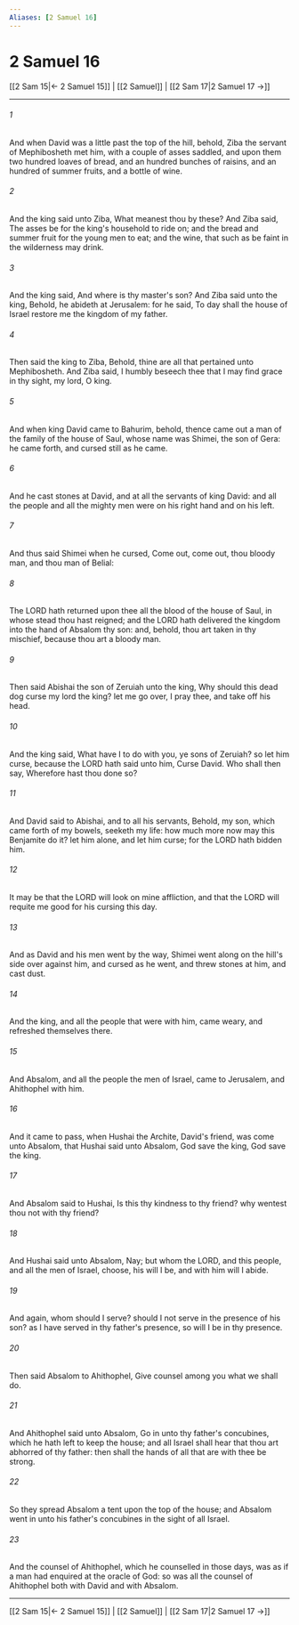 ```yaml
---
Aliases: [2 Samuel 16]
---
```

# 2 Samuel 16

[[2 Sam 15|← 2 Samuel 15]] | [[2 Samuel]] | [[2 Sam 17|2 Samuel 17 →]]
***



###### 1 
And when David was a little past the top of the hill, behold, Ziba the servant of Mephibosheth met him, with a couple of asses saddled, and upon them two hundred loaves of bread, and an hundred bunches of raisins, and an hundred of summer fruits, and a bottle of wine. 

###### 2 
And the king said unto Ziba, What meanest thou by these? And Ziba said, The asses be for the king's household to ride on; and the bread and summer fruit for the young men to eat; and the wine, that such as be faint in the wilderness may drink. 

###### 3 
And the king said, And where is thy master's son? And Ziba said unto the king, Behold, he abideth at Jerusalem: for he said, To day shall the house of Israel restore me the kingdom of my father. 

###### 4 
Then said the king to Ziba, Behold, thine are all that pertained unto Mephibosheth. And Ziba said, I humbly beseech thee that I may find grace in thy sight, my lord, O king. 

###### 5 
And when king David came to Bahurim, behold, thence came out a man of the family of the house of Saul, whose name was Shimei, the son of Gera: he came forth, and cursed still as he came. 

###### 6 
And he cast stones at David, and at all the servants of king David: and all the people and all the mighty men were on his right hand and on his left. 

###### 7 
And thus said Shimei when he cursed, Come out, come out, thou bloody man, and thou man of Belial: 

###### 8 
The LORD hath returned upon thee all the blood of the house of Saul, in whose stead thou hast reigned; and the LORD hath delivered the kingdom into the hand of Absalom thy son: and, behold, thou art taken in thy mischief, because thou art a bloody man. 

###### 9 
Then said Abishai the son of Zeruiah unto the king, Why should this dead dog curse my lord the king? let me go over, I pray thee, and take off his head. 

###### 10 
And the king said, What have I to do with you, ye sons of Zeruiah? so let him curse, because the LORD hath said unto him, Curse David. Who shall then say, Wherefore hast thou done so? 

###### 11 
And David said to Abishai, and to all his servants, Behold, my son, which came forth of my bowels, seeketh my life: how much more now may this Benjamite do it? let him alone, and let him curse; for the LORD hath bidden him. 

###### 12 
It may be that the LORD will look on mine affliction, and that the LORD will requite me good for his cursing this day. 

###### 13 
And as David and his men went by the way, Shimei went along on the hill's side over against him, and cursed as he went, and threw stones at him, and cast dust. 

###### 14 
And the king, and all the people that were with him, came weary, and refreshed themselves there. 

###### 15 
And Absalom, and all the people the men of Israel, came to Jerusalem, and Ahithophel with him. 

###### 16 
And it came to pass, when Hushai the Archite, David's friend, was come unto Absalom, that Hushai said unto Absalom, God save the king, God save the king. 

###### 17 
And Absalom said to Hushai, Is this thy kindness to thy friend? why wentest thou not with thy friend? 

###### 18 
And Hushai said unto Absalom, Nay; but whom the LORD, and this people, and all the men of Israel, choose, his will I be, and with him will I abide. 

###### 19 
And again, whom should I serve? should I not serve in the presence of his son? as I have served in thy father's presence, so will I be in thy presence. 

###### 20 
Then said Absalom to Ahithophel, Give counsel among you what we shall do. 

###### 21 
And Ahithophel said unto Absalom, Go in unto thy father's concubines, which he hath left to keep the house; and all Israel shall hear that thou art abhorred of thy father: then shall the hands of all that are with thee be strong. 

###### 22 
So they spread Absalom a tent upon the top of the house; and Absalom went in unto his father's concubines in the sight of all Israel. 

###### 23 
And the counsel of Ahithophel, which he counselled in those days, was as if a man had enquired at the oracle of God: so was all the counsel of Ahithophel both with David and with Absalom.

***
[[2 Sam 15|← 2 Samuel 15]] | [[2 Samuel]] | [[2 Sam 17|2 Samuel 17 →]]
